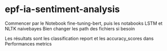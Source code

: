 # epf-ia-sentiment-analysis
Commencer par le Notebook fine-tuning-bert, puis les notabooks LSTM et NLTK naivebayes
Bien changer les path des fichiers si besoin

Les résultats sont les classification report et les accuracy_scores dans Performances metrics

```